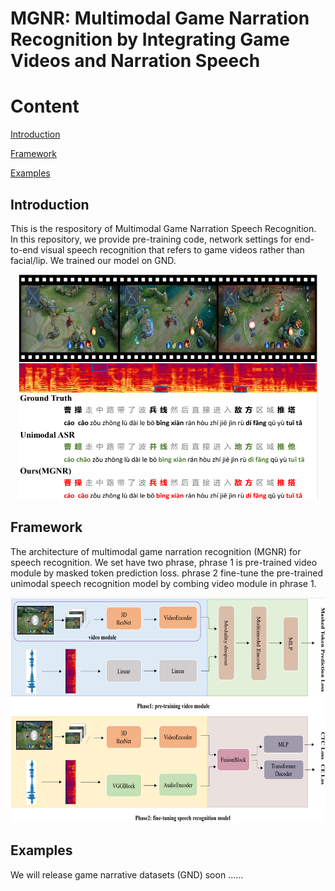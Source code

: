 # MGNR: Multimodal Game Narration Recognition by Integrating Game Videos and Narration Speech

# Content
  [Introduction](##Introduction)
  
  [Framework](##Framework)
  
  [Examples](##Examples)


  ## Introduction
  This is the respository of Multimodal Game Narration Speech Recognition. In this repository, we provide pre-training code, network settings for end-to-end visual speech recognition that refers to game videos rather than facial/lip. We trained our model on GND. 
  <div align=center>
  <img src="images/sample.png" width="480" height="360">
  </div>
  
  ## Framework
  The architecture of multimodal game narration recognition (MGNR) for speech recognition. We set have two phrase, 
  phrase 1 is pre-trained video module by masked token prediction loss. 
  phrase 2 fine-tune the pre-trained unimodal speech recognition model by combing video module in phrase 1.
  <div align=center>
  <img src="images/framework.png" width="666" height="360">
  </div>

  ## Examples

We will release game narrative datasets (GND) soon ......
